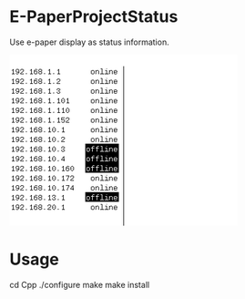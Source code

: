 
# E-PaperProjectStatus
Use e-paper display as status information. 

![Screenshot](Screens/image.bmp)

# Usage 
cd Cpp
./configure
make
make install
